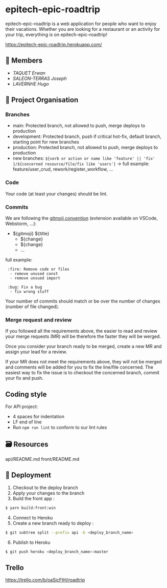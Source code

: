 # epitech-epic-roadtrip

epitech-epic-roadtrip is a web application for people who want to enjoy their vacations.
Whether you are looking for a restaurant or an activity for your trip, everything is on epitech-epic-roadtrip!

https://epitech-epic-roadtrip.herokuapp.com/

## 👥 Members

-   _TAQUET Erwan_
-   _SALEON-TERRAS Joseph_
-   _LAVERNHE Hugo_

## 🧱 Project Organisation

### Branches

-   main: Protected branch, not allowed to push, merge deploys to production
-   development: Protected branch, push if critical hot-fix, default branch, starting point for new branches
-   production: Protected branch, not allowed to push, merge deploys to production
-   new branches: `${verb or action or name like 'feature' || 'fix' }/${concerned resource/file/fix like 'users'}` -> full example: feature/user_crud, rework/register_workflow, ...

### Code

Your code (at least your changes) should be lint.

### Commits

We are following the [gitmoji convention](https://gitmoji.dev/) (extension available on VSCode, Webstorm, ...):

-   ${gitmoji} ${title}
    -   ${change}
    -   ${change}
    -   ...

full example:

     :fire: Remove code or files
      - remove unused const
      - remove unsued import

     :bug: Fix a bug
      - fix wrong stuff

Your number of commits should match or be over the number of changes (number of file changed).

### Merge request and review

If you followed all the requirements above, the easier to read and review your merge requests (MR) will be therefore the faster they will be werged.

Once you consider your branch ready to be merged, create a new MR and assign your lead for a review.

If your MR does not meet the requirements above, they will not be merged and comments will be added for you to fix the line/file concerned. The easiest way to fix the issue is to checkout the concerned branch, commit your fix and push.

## Coding style

For API project:

-   4 spaces for indentation
-   LF end of line
-   Run `npm run lint` to conform to our lint rules

## 🗃️ Resources

api/README.md
front/README.md

## 🚀 Deployment

1. Checkout to the deploy branch
2. Apply your changes to the branch
3. Build the front app :

```bash
$ yarn build:front:win
```

4. Connect to Heroku
5. Create a new branch ready to deploy :

```bash
$ git subtree split --prefix api -b <deploy_branch_name>
```

6. Publish to Heroku

```bash
$ git push heroku <deploy_branch_name>:master
```

## Trello

https://trello.com/b/oaSjcFtH/roadtrip
